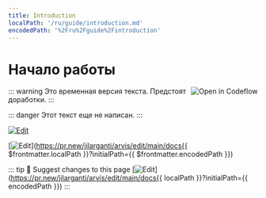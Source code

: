```yaml
---
title: Introduction
localPath: '/ru/guide/introduction.md'
encodedPath: '%2Fru%2Fguide%2Fintroduction'
---
```


# Начало работы <Badge type="danger" text="DRAFT" />

<a href="https://pr.new/jilarganti/arvis/edit/main/docs/ru/about/team.md?initialPath=%2Fru%2Fabout%2Fteam" target="_blank">
<img src="https://developer.stackblitz.com/img/edit_in_web_publisher_small.svg" alt="Open in Codeflow" style="float: right;">
</a>

::: warning
<right>
Это временная версия текста. Предстоят доработки.
</right>
:::

::: danger
Этот текст еще не написан.
:::

[![Edit](https://developer.stackblitz.com/img/edit_in_web_publisher_small.svg)](https://pr.new/jilarganti/arvis/edit/main/docs/ru/about/team.md?initialPath=%2Fru%2Fabout%2Fteam)

[![Edit](https://developer.stackblitz.com/img/edit_in_web_publisher_small.svg)](https://pr.new/jilarganti/arvis/edit/main/docs{{ $frontmatter.localPath }}?initialPath={{ $frontmatter.encodedPath }})

::: tip 📝 Suggest changes to this page
[![Edit](https://developer.stackblitz.com/img/edit_in_web_publisher_small.svg)](https://pr.new/jilarganti/arvis/edit/main/docs{{ localPath }}?initialPath={{ encodedPath }})
:::
